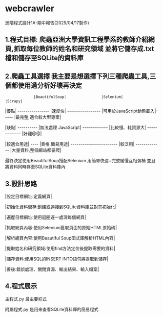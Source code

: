 # webcrawler
進階程式設計1A-期中報告(2025/04/17製作)

1.程式目標:
爬蟲亞洲大學資訊工程學系的教師介紹網頁,抓取每位教師的姓名和研究領域
並將它儲存成.txt檔和儲存至SQLite的資料庫
---------------
2.爬蟲工具選擇
我主要是想選擇下列三種爬蟲工具,三個都使用過分析好壞再決定
---------------

                 |BeautifulSoup|                |Selenium|               |Scrapy|
|優點|    ----------------       |速度快|       -----------------     |可用於JavaScript動態載入|----- |最完整,適合較大型專案|

|缺點|   ----------    |無法處理 JavaScript|        -------------     |比較慢、耗資源大|         -------------        |好難@@|
 
|較適合用途|       ----  |表格,簡易用途|        ------------------------              |較泛用|                -------------     |大量資料,整個網站都要爬|

最終決定使用BeautifulSoup搭配Selenium 用簡單快速+完整緩慢互相彌補
並且將資料同時存至SQLite資料庫內


3.設計思路
---
|設定目標網址:定義網頁|

|初始化資料儲存:創建或連接到SQLite資料庫並對其初始化|

|遍歷目標網址:使用迴圈逐一處理每個網頁|

|抓取網頁內容:使用Selenium獲取頁面的原始HTML原始碼|

|解析網頁內容:使用Beautiful Soup函式庫解析HTML內容|

|提取姓名和研究領域:使用find方法定位後提取需要的資料|

|儲存資料:使用SQL的INSERT INTO語句將提取到儲存|

|善後:錯誤處理、關閉資源、輸出結果、輸入檔案|

4.程式展示
---
主程式.py 最主要程式

附屬程式.py 是用來查看SQLite資料庫的簡易程式



